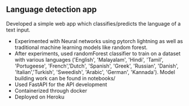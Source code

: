 ## Language detection app

Developed a simple web app which classifies/predicts the language of a text input.
- Experimented with Neural networks using pytorch lightning as well as traditional machine learning models like random forest.
- After experiments, used randomForest classifier to train on a dataset with various languages ('English', 'Malayalam', 'Hindi', 'Tamil', 'Portugeese', 'French','Dutch', 'Spanish', 'Greek', 'Russian', 'Danish', 'Italian','Turkish', 'Sweedish', 'Arabic', 'German', 'Kannada'). Model building work can be found in notebooks/
- Used FastAPI for the API development
- Containerized through docker
- Deployed on Heroku 